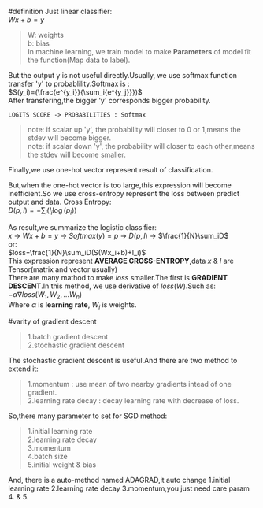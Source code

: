 #definition
Just linear classifier:</br>
$Wx+b = y$
>W: weights</br>
>b: bias</br>
In machine learning, we train model to make **Parameters** of model fit the function(Map data to label).

But the output y is not useful directly.Usually, we use softmax function transfer 'y' to probablility.Softmax is :</br>
$S(y_i)=(\frac{e^{y_i}}{\sum_i{e^{y_j}}})$
</br>After transfering,the bigger 'y' corresponds bigger probability.
```sequence
LOGITS SCORE -> PROBABILITIES : Softmax
```

>note: if scalar up 'y', the probability will closer to 0 or 1,means the stdev will become bigger.</br>
note: if scalar down 'y', the probability will closer to each other,means the stdev will become smaller.</br>

Finally,we use one-hot vector represent result of classification.

But,when the one-hot vector is too large,this expression will become inefficient.So we use cross-entropy represent the loss between predict output and data.
Cross Entropy:</br>
$D(p,l)=-\sum_i({l_i}{\log(p_i)})$

As result,we summarize the logistic classifier:</br>
$x$ -> $Wx+b=y$ -> $Softmax(y)=p$ -> $D(p,l)$ -> $\frac{1}{N}\sum_iD$
</br>or:</br>
$loss=\frac{1}{N}\sum_iD(S(Wx_i+b)+l_i)$
</br>This expression represent **AVERAGE CROSS-ENTROPY**,data $x$ & $l$ are Tensor(matrix and vector usually)</br>
There are many mathod to make $loss$ smaller.The first is **GRADIENT DESCENT**.In this method, we use derivative of $loss(W)$.Such as:</br>
$-\alpha\nabla{loss(W_1,W_2,...W_n)}$
</br>
Where $\alpha$ is **learning rate**, $W_i$ is weights.

#varity of gradient descent
>1.batch gradient descent</br>
>2.stochastic gradient descent

The stochastic gradient descent is useful.And there are two method to extend it:</br>
>1.momentum : use mean of two nearby gradients intead of one gradient.</br>
>2.learning rate decay : decay learning rate with decrease of loss.</br>

So,there many parameter to set for SGD method:
>1.initial learning rate</br>
>2.learning rate decay</br>
>3.momentum</br>
>4.batch size</br>
>5.initial weight & bias</br>

And, there is a auto-method named ADAGRAD,it auto change 1.initial learning rate 2.learning rate decay 3.momentum,you just need care param 4. & 5.</br>
